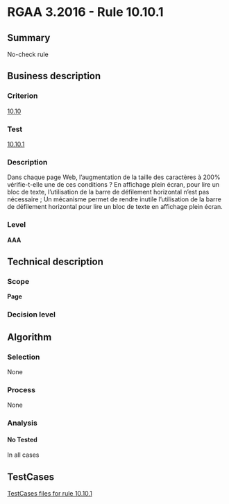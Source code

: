 # RGAA 3.2016 - Rule 10.10.1

## Summary
No-check rule


## Business description

### Criterion
[10.10](http://references.modernisation.gouv.fr/rgaa-accessibilite/criteres.html#crit-10-10)

### Test
[10.10.1](http://references.modernisation.gouv.fr/rgaa-accessibilite/criteres.html#test-10-10-1)

### Description
Dans chaque page Web, l’augmentation de la taille des caractères à 200% vérifie-t-elle une de ces conditions ? En affichage plein écran, pour lire un bloc de texte, l’utilisation de la barre de défilement horizontal n’est pas nécessaire ; Un mécanisme permet de rendre inutile l’utilisation de la barre de défilement horizontal pour lire un bloc de texte en affichage plein écran.

### Level
**AAA**


## Technical description

### Scope
**Page**

### Decision level


## Algorithm

### Selection
None

### Process
None

### Analysis

#### No Tested
In all cases


##  TestCases

[TestCases files for rule 10.10.1](https://github.com/Asqatasun/Asqatasun/tree/RGAA_3.2016/rules/rules-rgaa3.2016/src/test/resources/testcases/rgaa32016/Rgaa32016Rule101001/)


